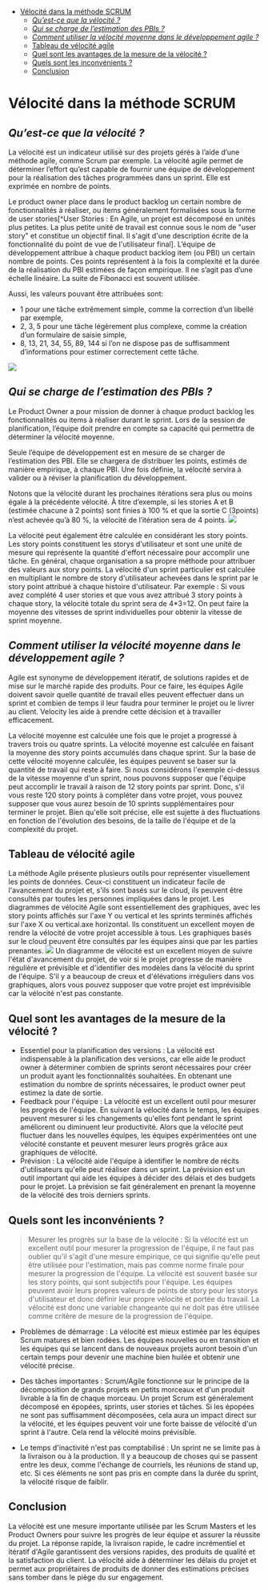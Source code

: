 <!-- TOC -->
* [Vélocité dans la méthode SCRUM](#vlocit-dans-la-mthode-scrum)
    * [*Qu’est-ce que la vélocité ?*](#quest-ce-que-la-vlocit-)
    * [*Qui se charge de l’estimation des PBIs ?*](#qui-se-charge-de-lestimation-des-pbis-)
    * [*Comment utiliser la vélocité moyenne dans le développement agile ?*](#comment-utiliser-la-vlocit-moyenne-dans-le-dveloppement-agile-)
    * [Tableau de vélocité agile](#tableau-de-vlocit-agile)
    * [Quel sont les avantages de la mesure de la vélocité ?](#quel-sont-les-avantages-de-la-mesure-de-la-vlocit-)
    * [Quels sont les inconvénients ?](#quels-sont-les-inconvnients-)
    * [Conclusion](#conclusion)
<!-- TOC -->
#  Vélocité dans la méthode SCRUM
## *Qu’est-ce que la vélocité ?*


La vélocité est un indicateur utilisé sur des projets gérés à l’aide d’une méthode agile, comme Scrum par exemple. La vélocité agile permet de déterminer l’effort qu’est capable de fournir une équipe de développement pour la réalisation des tâches programmées dans un sprint. Elle est exprimée en nombre de points.

Le product owner place dans le product backlog un certain nombre de fonctionnalités à réaliser, ou items généralement formalisées sous la forme de user stories[^User Stories : En Agile, un projet est décomposé en unités plus petites. La plus petite unité de travail est connue sous le nom de "user story" et constitue un objectif final. Il s'agit d'une description écrite de la fonctionnalité du point de vue de l'utilisateur final]. L’équipe de développement attribue à chaque product backlog item (ou PBI) un certain nombre de points. Ces points représentent à la fois la complexité et la durée de la réalisation du PBI estimées de façon empirique. Il ne s’agit pas d’une échelle linéaire. La suite de Fibonacci est souvent utilisée.

Aussi, les valeurs pouvant être attribuées sont:

- 1 pour une tâche extrêmement simple, comme la correction d’un libellé par exemple,
- 2, 3, 5 pour une tâche légèrement plus complexe, comme la création d’un formulaire de saisie simple,
- 8, 13, 21, 34, 55, 89, 144 si l’on ne dispose pas de suffisamment d’informations pour estimer correctement cette tâche.

![](https://d6vdma9166ldh.cloudfront.net/media/images/1629964462787-What-Is-Velocity-In-Agile-1.png)

## *Qui se charge de l’estimation des PBIs ?*
Le Product Owner a pour mission de donner à chaque product backlog les fonctionnalités ou items à réaliser durant le sprint. Lors de la session de planification, l’équipe doit prendre en compte sa capacité qui permettra de déterminer la vélocité moyenne.

Seule l’équipe de développement est en mesure de se charger de l’estimation des PBI. Elle se chargera de distribuer les points, estimés de manière empirique, à chaque PBI. Une fois définie, la vélocité servira à valider ou à réviser la planification du développement.

Notons que la vélocité durant les prochaines itérations sera plus ou moins égale à la précédente vélocité. À titre d’exemple, si les stories A et B (estimée chacune à 2 points) sont finies à 100 % et que la sortie C (3points) n’est achevée qu’à 80 %, la vélocité de l’itération sera de 4 points.
![](https://d6vdma9166ldh.cloudfront.net/media/images/1629964540476-What-Is-Velocity-In-Agile-2.png)

La vélocité peut également être calculée en considérant les story points. Les story points constituent les storys d'utilisateur et sont une unité de mesure qui représente la quantité d'effort nécessaire pour accomplir une tâche. En général, chaque organisation a sa propre méthode pour attribuer des valeurs aux story points.
La vélocité d'un sprint particulier est calculée en multipliant le nombre de story d'utilisateur achevées dans le sprint par le story point attribué à chaque histoire d'utilisateur. Par exemple : Si vous avez complété 4 user stories et que vous avez attribué 3 story points à chaque story, la vélocité totale du sprint sera de 4*3=12.
On peut faire la moyenne des vitesses de sprint individuelles pour obtenir la vitesse de sprint moyenne.

## *Comment utiliser la vélocité moyenne dans le développement agile ?*


Agile est synonyme de développement itératif, de solutions rapides et de mise sur le marché rapide des produits. Pour ce faire, les équipes Agile doivent savoir quelle quantité de travail elles peuvent effectuer dans un sprint et combien de temps il leur faudra pour terminer le projet ou le livrer au client. Velocity les aide à prendre cette décision et à travailler efficacement.

La vélocité moyenne est calculée une fois que le projet a progressé à travers trois ou quatre sprints. La vélocité moyenne est calculée en faisant la moyenne des story points accumulés dans chaque sprint. Sur la base de cette vélocité moyenne calculée, les équipes peuvent se baser sur la quantité de travail qui reste à faire.
Si nous considérons l'exemple ci-dessus de la vitesse moyenne d'un sprint, nous pouvons supposer que l'équipe peut accomplir le travail à raison de 12 story points par sprint. Donc, s'il vous reste 120 story points à compléter dans votre projet, vous pouvez supposer que vous aurez besoin de 10 sprints supplémentaires pour terminer le projet.
Bien qu'elle soit précise, elle est sujette à des fluctuations en fonction de l'évolution des besoins, de la taille de l'équipe et de la complexité du projet.

## Tableau de vélocité agile

La méthode Agile présente plusieurs outils pour représenter visuellement les points de données. Ceux-ci constituent un indicateur facile de l'avancement du projet et, s'ils sont basés sur le cloud, ils peuvent être consultés par toutes les personnes impliquées dans le projet.
Les diagrammes de vélocité Agile sont essentiellement des graphiques, avec les story points affichés sur l'axe Y ou vertical et les sprints terminés affichés sur l'axe X ou vertical.axe horizontal. Ils constituent un excellent moyen de rendre la vélocité de votre projet accessible à tous. Les graphiques basés sur le cloud peuvent être consultés par les équipes ainsi que par les parties prenantes.
![](https://business.adobe.com/blog/basics/media_147434281d4e66df53273bdc3bca726ff88839022.png?width=1200&format=pjpg&optimize=medium)
Un diagramme de vélocité est un excellent moyen de suivre l'état d'avancement du projet, de voir si le projet progresse de manière régulière et prévisible et d'identifier des modèles dans la vélocité du sprint de l'équipe. S'il y a beaucoup de creux et d'élévations irréguliers dans vos graphiques, alors vous pouvez supposer que votre projet est imprévisible car la vélocité n'est pas constante.


## Quel sont les avantages de la mesure de la vélocité ?

- Essentiel pour la planification des versions : La vélocité est indispensable à la planification des versions, car elle aide le product owner à déterminer combien de sprints seront nécessaires pour créer un produit ayant les fonctionnalités souhaitées. En obtenant une estimation du nombre de sprints nécessaires, le product owner peut estimez la date de sortie.
- Feedback pour l'équipe : La vélocité est un excellent outil pour mesurer les progrès de l'équipe. En suivant la vélocité dans le temps, les équipes peuvent mesurer si les changements qu'elles font pendant le sprint améliorent ou diminuent leur productivité. Alors que la vélocité peut fluctuer dans les nouvelles équipes, les équipes expérimentées ont une vélocité constante et peuvent mesurer leurs progrès grâce aux graphiques de vélocité.
- Prévision : La vélocité aide l'équipe à identifier le nombre de récits d'utilisateurs qu'elle peut réaliser dans un sprint. La prévision est un outil important qui aide les équipes à décider des délais et des budgets pour le projet.
  La prévision se fait généralement en prenant la moyenne de la vélocité des trois derniers sprints.
##  Quels sont les inconvénients ?


>Mesurer les progrès sur la base de la vélocité :
Si la vélocité est un excellent outil pour mesurer la progression de l'équipe, il ne faut pas oublier qu'il s'agit d'une mesure empirique, ce qui signifie qu'elle peut être utilisée pour l'estimation, mais pas comme norme finale pour mesurer la progression de l'équipe. La vélocité est souvent basée sur les story points, qui sont subjectifs pour l'équipe. Les équipes peuvent avoir leurs propres valeurs de points de story pour les storys d'utilisateur et donc définir leur propre vélocité et portée du travail. La vélocité est donc une variable changeante qui ne doit pas être utilisée comme critère de mesure de la progression de l'équipe.

- Problèmes de démarrage :
  La vélocité est mieux estimée par les équipes Scrum matures et bien rodées. Les équipes nouvelles ou en transition et les équipes qui se lancent dans de nouveaux projets auront besoin d'un certain temps pour devenir une machine bien huilée et obtenir une vélocité précise.

- Des tâches importantes :
  Scrum/Agile fonctionne sur le principe de la décomposition de grands projets en petits morceaux et d'un produit livrable à la fin de chaque morceau. Un projet Scrum est généralement décomposé en épopées, sprints, user stories et tâches. Si les épopées ne sont pas suffisamment décomposées, cela aura un impact direct sur la vélocité, et les équipes peuvent voir une forte baisse de vélocité d'un sprint à l'autre. Cela rend la vélocité moins prévisible.

- Le temps d'inactivité n'est pas comptabilisé :
  Un sprint ne se limite pas à la livraison ou à la production. Il y a beaucoup de choses qui se passent entre les deux, comme l'échange de courriels, les réunions de stand up, etc. Si ces éléments ne sont pas pris en compte dans la durée du sprint, la vélocité risque de faiblir.

## Conclusion

La vélocité est une mesure importante utilisée par les Scrum Masters et les Product Owners pour suivre les progrès de leur équipe et assurer la réussite du projet. La réponse rapide, la livraison rapide, le cadre incrémentiel et itératif d'Agile garantissent des versions rapides, des produits de qualité et la satisfaction du client.
La vélocité aide à déterminer les délais du projet et permet aux propriétaires de produits de donner des estimations précises sans tomber dans le piège du sur engagement.